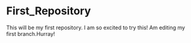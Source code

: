 # First_Repository
This will be my first repository.
I am so excited to try this! Am editing my first branch.Hurray!
